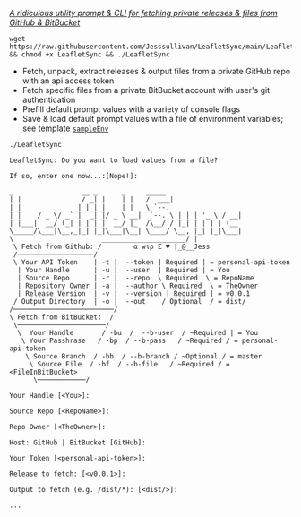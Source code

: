 [*A ridiculous utility prompt & CLI for fetching private releases & files from GitHub & BitBucket*](https://github.com/Jesssullivan/LeafletSync)


```
wget https://raw.githubusercontent.com/Jesssullivan/LeafletSync/main/LeafletSync && chmod +x LeafletSync && ./LeafletSync
```

- Fetch, unpack, extract releases & output files from a private GitHub repo with an api access token
- Fetch specific files from a private BitBucket account with user's git authentication
- Prefill default prompt values with a variety of console flags
- Save & load default prompt values with a file of environment variables; see template [`sampleEnv`](https://github.com/Jesssullivan/LeafletSync/blob/main/sampleEnv)

```
./LeafletSync

LeafletSync: Do you want to load values from a file?

If so, enter one now...:[Nope!]:  

_                 __ _      _     _____                    
| |               / _| |    | |   /  ___|                   
| |     ___  __ _| |_| | ___| |_  \ `--. _   _ _ __   ___  
| |    / _ \/ _` |  _| |/ _ \ __|  `--. \ | | | '_ \ / __|
| |___|  __/ (_| | | | |  __/ |_  /\__/ / |_| | | | | (__   
\_____/\___|\__,_|_| |_|\___|\__| \____/ \__, |_| |_|\___|  
\                      _____________________/ |             
 \ Fetch from Github: /        α wιρ Σ ♥ |_@__Jess          
 /───────────────────/
 \ Your API Token    | -t |  --token | Required | = personal-api-token
  | Your Handle      | -u |  --user  | Required | = You
  | Source Repo      | -r |  --repo  \ Required  \ = RepoName
  | Repository Owner | -a |  --author \ Required  \ = TheOwner
  | Release Version  | -v |  --version | Required | = v0.0.1
 / Output Directory  | -o |  --out    / Optional  / = dist/
/─────────────────────────/
\ Fetch from BitBucket:  /                                     
 \──────────────────────/                                   
  \  Your Handle       / -bu  /  --b-user  / ~Required | = You
   \ Your Passhrase   / -bp  / --b-pass   / ~Required / = personal-api-token
    \ Source Branch  / -bb  / --b-branch / ~Optional / = master
     \ Source File  / -bf  / --b-file   / ~Required / = <FileInBitBucket>
      \────────────/

Your Handle [<You>]:

Source Repo [<RepoName>]:

Repo Owner [<TheOwner>]:

Host: GitHub | BitBucket [GitHub]:

Your Token [<personal-api-token>]:

Release to fetch: [<v0.0.1>]:

Output to fetch (e.g. /dist/*): [<dist/>]:

...

```
